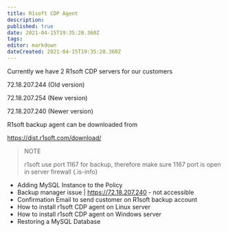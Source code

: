 ```yaml
---
title: R1soft CDP Agent
description: 
published: true
date: 2021-04-15T19:35:28.360Z
tags: 
editor: markdown
dateCreated: 2021-04-15T19:35:28.360Z
---
```


Currently we have 2 R1soft CDP servers for our customers

72.18.207.244  (Old version)

72.18.207.254 (New version)

72.18.207.240 (Newer version)

R1soft backup agent can be downloaded from

https://dist.r1soft.com/download/

> NOTE
> 
> r1soft use port 1167 for backup, therefore make sure 1167 port is open in server firewall
{.is-info}

- Adding MySQL Instance to the Policy
- Backup manager issue | https://72.18.207.240 - not accessible
- Confirmation Email to send customer on R1soft backup account
- How to install r1soft CDP agent on Linux server
- How to install r1soft CDP agent on Windows server
- Restoring a MySQL Database
